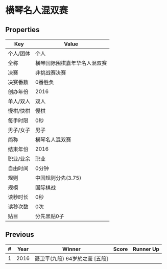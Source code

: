 # 横琴名人混双赛

## Properties

| Key | Value |
| --- | ----- |
| 个人/团体 | 个人 |
| 全称 | 横琴国际围棋嘉年华名人混双赛 |
| 决赛 | 非挑战赛决赛 |
| 决赛番数 | 0番胜负 |
| 创办年份 | 2016 |
| 单人/双人 | 双人 |
| 慢棋/快棋 | 慢棋 |
| 每手时限 | 0秒 |
| 男子/女子 | 男子 |
| 简称 | 横琴名人混双赛 |
| 结束年份 | 2016 |
| 职业/业余 | 职业 |
| 自由时间 | 0分钟 |
| 规则 | 中国规则分先(3.75) |
| 规模 | 国际棋战 |
| 读秒时长 | 0秒 |
| 读秒次数 | 0次 |
| 贴目 | 分先黑贴0子 |

## Previous

| # | Year | Winner | Score | Runner Up |
| --- | --- | --- | --- | --- |
| 1 | 2016 | 聂卫平(九段) 64岁於之莹 [五段] |  |  |

